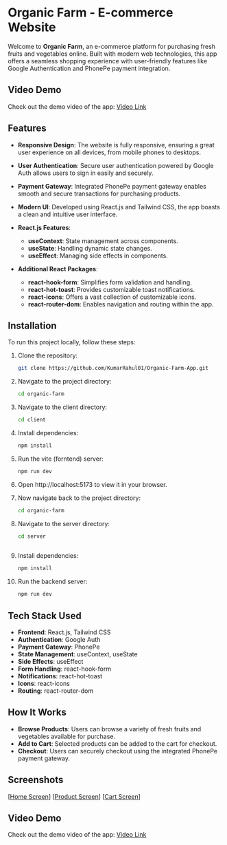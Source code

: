 # Organic Farm - E-commerce Website

Welcome to **Organic Farm**, an e-commerce platform for purchasing fresh fruits and vegetables online. Built with modern web technologies, this app offers a seamless shopping experience with user-friendly features like Google Authentication and PhonePe payment integration.

## Video Demo

Check out the demo video of the app: [Video Link](https://drive.google.com/file/d/1l2DBslrKr97Ralk3Ebj32qC_-i0D_YBU/view)


## Features

- **Responsive Design**: The website is fully responsive, ensuring a great user experience on all devices, from mobile phones to desktops.
  
- **User Authentication**: Secure user authentication powered by Google Auth allows users to sign in easily and securely.
  
- **Payment Gateway**: Integrated PhonePe payment gateway enables smooth and secure transactions for purchasing products.
  
- **Modern UI**: Developed using React.js and Tailwind CSS, the app boasts a clean and intuitive user interface.
  

- **React.js Features**:
  - **useContext**: State management across components.
  - **useState**: Handling dynamic state changes.
  - **useEffect**: Managing side effects in components.

- **Additional React Packages**:
  - **react-hook-form**: Simplifies form validation and handling.
  - **react-hot-toast**: Provides customizable toast notifications.
  - **react-icons**: Offers a vast collection of customizable icons.
  - **react-router-dom**: Enables navigation and routing within the app.

## Installation

To run this project locally, follow these steps:

1. Clone the repository:

   ```bash
   git clone https://github.com/KumarRahul01/Organic-Farm-App.git

2. Navigate to the project directory:

   ```bash
   cd organic-farm

3. Navigate to the client directory:
   ```bash
   cd client

4. Install dependencies:

   ```bash
   npm install
   
5. Run the vite (forntend) server:

   ```bash
   npm run dev

6. Open http://localhost:5173 to view it in your browser.  
7. Now navigate back to the project directory:
   ```bash
   cd organic-farm

8. Navigate to the server directory:
   ```bash
   cd server
  
9. Install dependencies:

   ```bash
   npm install

1. Run the backend server:

   ```bash
   npm run dev


## Tech Stack Used

- **Frontend**: React.js, Tailwind CSS
- **Authentication**: Google Auth
- **Payment Gateway**: PhonePe
- **State Management**: useContext, useState
- **Side Effects**: useEffect
- **Form Handling**: react-hook-form
- **Notifications**: react-hot-toast
- **Icons**: react-icons
- **Routing**: react-router-dom

## How It Works

- **Browse Products**: Users can browse a variety of fresh fruits and vegetables available for purchase.
- **Add to Cart**: Selected products can be added to the cart for checkout.
- **Checkout**: Users can securely checkout using the integrated PhonePe payment gateway.

## Screenshots

[[Home Screen](https://drive.google.com/file/d/1K71D8YT5YOfznikNhWB5MXtbTudkosI3/view?usp=drive_link)]
[[Product Screen](https://drive.google.com/file/d/1wTmHnehlDldZeH9sCo-M2X2tci-pcXHv/view?usp=drive_link)]
[[Cart Screen](https://drive.google.com/file/d/1VtChiqtiGdQOwemcwmil_nYycIJ09FJw/view?usp=drive_link)]


## Video Demo

Check out the demo video of the app: [Video Link](https://drive.google.com/file/d/1l2DBslrKr97Ralk3Ebj32qC_-i0D_YBU/view)
